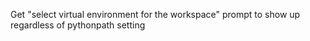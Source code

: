 Get "select virtual environment for the workspace" prompt to show up regardless of pythonpath setting
